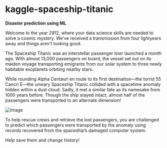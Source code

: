 # kaggle-spaceship-titanic
**Disaster prediction using ML**

Welcome to the year 2912, where your data science skills are needed to solve a cosmic mystery. We've received a transmission from four lightyears away and things aren't looking good.

The Spaceship Titanic was an interstellar passenger liner launched a month ago. With almost 13,000 passengers on board, the vessel set out on its maiden voyage transporting emigrants from our solar system to three newly habitable exoplanets orbiting nearby stars.

While rounding Alpha Centauri en route to its first destination—the torrid 55 Cancri E—the unwary Spaceship Titanic collided with a spacetime anomaly hidden within a dust cloud. Sadly, it met a similar fate as its namesake from 1000 years before. Though the ship stayed intact, almost half of the passengers were transported to an alternate dimension!


![image](https://storage.googleapis.com/kaggle-media/competitions/Spaceship%20Titanic/joel-filipe-QwoNAhbmLLo-unsplash.jpg)


To help rescue crews and retrieve the lost passengers, you are challenged to predict which passengers were transported by the anomaly using records recovered from the spaceship’s damaged computer system.

Help save them and change history!
